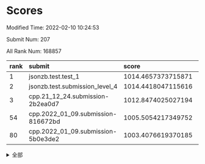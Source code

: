 # Scores

Modified Time: 2022-02-10 10:24:53

Submit Num: 207

All Rank Num: 168857

| rank |               submit               |       score        |       sigma        | pk_num |
| :--- | :--------------------------------- | :----------------- | :----------------- | :----- |
| 1    | jsonzb.test.test_1                 | 1014.4657373715871 | 0.8643491769960648 | 3263   |
| 2    | jsonzb.test.submission_level_4     | 1014.4418047115616 | 0.8137728035059032 | 3261   |
| 3    | cpp.21_12_24.submission-2b2ea0d7   | 1012.8474025027194 | 0.7968185248763077 | 3265   |
| 54   | cpp.2022_01_09.submission-816672bd | 1005.5054217349752 | 0.7220264481297896 | 3263   |
| 80   | cpp.2022_01_09.submission-5b0e3de2 | 1003.4076619370185 | 0.7177191346166668 | 3268   |


<details>
<summary>全部</summary>

| rank |                 submit                 |       score        |       sigma        | pk_num |
| :--- | :------------------------------------- | :----------------- | :----------------- | :----- |
| 1    | jsonzb.test.test_1                     | 1014.4657373715871 | 0.8643491769960648 | 3263   |
| 2    | jsonzb.test.submission_level_4         | 1014.4418047115616 | 0.8137728035059032 | 3261   |
| 3    | cpp.21_12_24.submission-2b2ea0d7       | 1012.8474025027194 | 0.7968185248763077 | 3265   |
| 4    | gobigger.level_3.submission_level_3_8  | 1012.5132800088481 | 0.8032805702771669 | 3268   |
| 5    | gobigger.level_3.submission_level_3_42 | 1011.5073067013954 | 0.7639700898331302 | 3267   |
| 6    | gobigger.level_3.submission_level_3_36 | 1011.4834723582575 | 0.786248433349687  | 3270   |
| 7    | gobigger.level_3.submission_level_3_46 | 1011.3655982287495 | 0.7806598205438614 | 3269   |
| 8    | gobigger.level_3.submission_level_3_48 | 1011.2368636429082 | 0.7883632709384985 | 3262   |
| 9    | gobigger.level_3.submission_level_3_10 | 1011.134670873059  | 0.7882851283336347 | 3264   |
| 10   | gobigger.level_3.submission_level_3_34 | 1010.9473859961585 | 0.7720296385924287 | 3262   |
| 11   | gobigger.level_3.submission_level_3_13 | 1010.8534331910031 | 0.7697114127626968 | 3267   |
| 12   | gobigger.level_3.submission_level_3_7  | 1010.7011319345833 | 0.7529417739194442 | 3265   |
| 13   | gobigger.level_3.submission_level_3_12 | 1010.6100600404797 | 0.7702014956802776 | 3257   |
| 14   | gobigger.level_3.submission_level_3_41 | 1010.43734559471   | 0.743717834794869  | 3263   |
| 15   | gobigger.level_3.submission_level_3_19 | 1010.417050446994  | 0.7817418809778395 | 3264   |
| 16   | gobigger.level_3.submission_level_3_23 | 1010.4089768941824 | 0.7685076538790342 | 3259   |
| 17   | gobigger.level_3.submission_level_3_17 | 1010.3746828285239 | 0.7536680847023074 | 3267   |
| 18   | gobigger.level_3.submission_level_3_31 | 1010.1883332606328 | 0.7597547171313221 | 3270   |
| 19   | gobigger.level_3.submission_level_3_26 | 1010.1140855918022 | 0.7798859095162681 | 3264   |
| 20   | gobigger.level_3.submission_level_3_35 | 1010.1016491469823 | 0.7483676686939542 | 3262   |
| 21   | gobigger.level_3.submission_level_3_9  | 1010.0862452167684 | 0.7724404999410269 | 3260   |
| 22   | gobigger.level_3.submission_level_3_43 | 1010.0306636608864 | 0.7443882059310654 | 3264   |
| 23   | gobigger.level_3.submission_level_3_22 | 1009.999098608385  | 0.7607547013844081 | 3262   |
| 24   | gobigger.level_3.submission_level_3_45 | 1009.9737173450768 | 0.757797663577177  | 3257   |
| 25   | gobigger.level_3.submission_level_3_1  | 1009.9180456526539 | 0.7705261659188338 | 3264   |
| 26   | gobigger.level_3.submission_level_3_39 | 1009.9024753569489 | 0.7399591196334168 | 3264   |
| 27   | gobigger.level_3.submission_level_3_49 | 1009.826449775611  | 0.7484643685937608 | 3266   |
| 28   | gobigger.level_3.submission_level_3_4  | 1009.8037723757684 | 0.7649872022851498 | 3264   |
| 29   | gobigger.level_3.submission_level_3_25 | 1009.7921582226071 | 0.7575759427192501 | 3264   |
| 30   | gobigger.level_3.submission_level_3_5  | 1009.6311050736807 | 0.7431632912012127 | 3263   |
| 31   | gobigger.level_3.submission_level_3_28 | 1009.6177428132683 | 0.7416432328410314 | 3258   |
| 32   | gobigger.level_3.submission_level_3_3  | 1009.6139308677529 | 0.7503575721595351 | 3263   |
| 33   | gobigger.level_3.submission_level_3_40 | 1009.6075396101746 | 0.7577670513406228 | 3264   |
| 34   | gobigger.level_3.submission_level_3_44 | 1009.5984277837356 | 0.7400935475744883 | 3264   |
| 35   | gobigger.level_3.submission_level_3_11 | 1009.5523136429994 | 0.7470531575690985 | 3266   |
| 36   | gobigger.level_3.submission_level_3_0  | 1009.4396480929261 | 0.7634541445595546 | 3263   |
| 37   | gobigger.level_3.submission_level_3_24 | 1009.4193563013268 | 0.7454391098813543 | 3264   |
| 38   | gobigger.level_3.submission_level_3_2  | 1009.3979145436589 | 0.7575667145754094 | 3261   |
| 39   | gobigger.level_3.submission_level_3_20 | 1009.3304233013145 | 0.7434444909668616 | 3263   |
| 40   | gobigger.level_3.submission_level_3_6  | 1009.3169969117807 | 0.7388996013630248 | 3266   |
| 41   | gobigger.level_3.submission_level_3_27 | 1009.3166832289037 | 0.7309694859744595 | 3263   |
| 42   | gobigger.level_3.submission_level_3_38 | 1009.2869853197423 | 0.738373147654249  | 3261   |
| 43   | gobigger.level_3.submission_level_3_18 | 1009.2296094621911 | 0.7558555340430609 | 3264   |
| 44   | gobigger.level_3.submission_level_3_30 | 1009.2194169580721 | 0.7444196113331694 | 3267   |
| 45   | gobigger.level_3.submission_level_3_47 | 1009.1829571028394 | 0.7504054682022815 | 3259   |
| 46   | gobigger.level_3.submission_level_3_15 | 1009.0999904382923 | 0.7676048864418129 | 3263   |
| 47   | gobigger.level_3.submission_level_3_16 | 1009.0102270502058 | 0.7401423825801998 | 3262   |
| 48   | gobigger.level_3.submission_level_3_29 | 1008.9748787220567 | 0.7406677197947648 | 3263   |
| 49   | gobigger.level_3.submission_level_3_21 | 1008.7132245899371 | 0.7590465853439027 | 3263   |
| 50   | gobigger.level_3.submission_level_3_37 | 1008.5962100853255 | 0.7372568943350613 | 3259   |
| 51   | gobigger.level_3.submission_level_3_14 | 1008.5707503316324 | 0.7353732265046787 | 3264   |
| 52   | gobigger.level_3.submission_level_3_32 | 1008.5520532606092 | 0.7510081915847916 | 3267   |
| 53   | gobigger.level_3.submission_level_3_33 | 1008.3875060222972 | 0.7446047043238048 | 3265   |
| 54   | cpp.2022_01_09.submission-816672bd     | 1005.5054217349752 | 0.7220264481297896 | 3263   |
| 55   | gobigger.level_1.submission_level_1_1  | 1004.7003999869295 | 0.7199678681853388 | 3263   |
| 56   | gobigger.level_1.submission_level_1_41 | 1004.5009630403122 | 0.7213121589850847 | 3266   |
| 57   | gobigger.level_1.submission_level_1_28 | 1004.45224163082   | 0.7319771783391185 | 3264   |
| 58   | gobigger.level_1.submission_level_1_10 | 1004.3142130121348 | 0.7297354720718933 | 3264   |
| 59   | gobigger.level_1.submission_level_1_21 | 1004.2716117250452 | 0.7180542598711123 | 3261   |
| 60   | gobigger.level_1.submission_level_1_48 | 1004.2322296016006 | 0.7189233864026345 | 3261   |
| 61   | gobigger.level_1.submission_level_1_33 | 1004.0486020662144 | 0.7019490501256237 | 3266   |
| 62   | gobigger.level_1.submission_level_1_49 | 1004.0483463578441 | 0.7190761938645724 | 3261   |
| 63   | gobigger.level_1.submission_level_1_31 | 1004.0188364486281 | 0.7357369580392182 | 3257   |
| 64   | gobigger.level_1.submission_level_1_39 | 1003.9985481112193 | 0.7249515816504903 | 3261   |
| 65   | gobigger.level_1.submission_level_1_16 | 1003.965709661437  | 0.7212460633992857 | 3265   |
| 66   | gobigger.level_1.submission_level_1_5  | 1003.8757699472236 | 0.7228533815097532 | 3261   |
| 67   | gobigger.level_1.submission_level_1_19 | 1003.8648028038747 | 0.724731318770858  | 3254   |
| 68   | gobigger.level_1.submission_level_1_27 | 1003.8588875855071 | 0.7348351122580712 | 3262   |
| 69   | gobigger.level_1.submission_level_1_29 | 1003.7683713222187 | 0.7244825669056825 | 3257   |
| 70   | gobigger.level_1.submission_level_1_23 | 1003.7593000527903 | 0.7287816904437807 | 3263   |
| 71   | gobigger.level_1.submission_level_1_18 | 1003.7387888496696 | 0.7181306688653498 | 3257   |
| 72   | gobigger.level_1.submission_level_1_26 | 1003.6764750371706 | 0.7149253010793618 | 3265   |
| 73   | gobigger.level_1.submission_level_1_20 | 1003.6575422279359 | 0.7174164382482668 | 3261   |
| 74   | gobigger.level_1.submission_level_1_32 | 1003.5764732617316 | 0.7293586596586048 | 3263   |
| 75   | gobigger.level_1.submission_level_1_35 | 1003.5594853345772 | 0.7162856768846827 | 3267   |
| 76   | gobigger.level_1.submission_level_1_6  | 1003.4767059578247 | 0.7312630387406583 | 3262   |
| 77   | gobigger.level_1.submission_level_1_4  | 1003.4726946947081 | 0.7069798041177968 | 3262   |
| 78   | gobigger.level_1.submission_level_1_2  | 1003.470164836511  | 0.7126689414572791 | 3263   |
| 79   | gobigger.level_1.submission_level_1_43 | 1003.4595206140345 | 0.7167486184608167 | 3265   |
| 80   | cpp.2022_01_09.submission-5b0e3de2     | 1003.4076619370185 | 0.7177191346166668 | 3268   |
| 81   | gobigger.level_1.submission_level_1_3  | 1003.3666912326261 | 0.7274304739307076 | 3264   |
| 82   | gobigger.level_1.submission_level_1_22 | 1003.2993035779222 | 0.7173148361031125 | 3263   |
| 83   | gobigger.level_1.submission_level_1_11 | 1003.2143396540756 | 0.7053130446458432 | 3262   |
| 84   | gobigger.level_1.submission_level_1_8  | 1003.1795511170062 | 0.7225227830127529 | 3262   |
| 85   | gobigger.level_1.submission_level_1_44 | 1003.1780236005744 | 0.7168657223553183 | 3263   |
| 86   | gobigger.level_1.submission_level_1_9  | 1003.1652775380763 | 0.7284429417952981 | 3266   |
| 87   | gobigger.level_1.submission_level_1_14 | 1003.0717257292371 | 0.7197602308131249 | 3266   |
| 88   | gobigger.level_1.submission_level_1_36 | 1003.0702857375252 | 0.710442972315828  | 3261   |
| 89   | gobigger.level_1.submission_level_1_37 | 1003.038473444824  | 0.721026636688699  | 3263   |
| 90   | gobigger.level_1.submission_level_1_0  | 1003.0369973168216 | 0.7049314820521874 | 3262   |
| 91   | gobigger.level_1.submission_level_1_42 | 1003.0106367419365 | 0.7187977038839541 | 3266   |
| 92   | gobigger.level_1.submission_level_1_40 | 1002.9955403500635 | 0.7338520876277603 | 3261   |
| 93   | gobigger.level_1.submission_level_1_13 | 1002.912036278203  | 0.7040304396904573 | 3263   |
| 94   | gobigger.level_1.submission_level_1_46 | 1002.904502935018  | 0.7143565072383096 | 3261   |
| 95   | gobigger.level_1.submission_level_1_34 | 1002.8596976203638 | 0.7162276176200373 | 3260   |
| 96   | gobigger.level_1.submission_level_1_15 | 1002.6883400246268 | 0.7214619179299123 | 3261   |
| 97   | gobigger.level_1.submission_level_1_30 | 1002.6348638435409 | 0.7048746344594405 | 3261   |
| 98   | gobigger.level_1.submission_level_1_17 | 1002.5973597973762 | 0.7220494742517302 | 3266   |
| 99   | gobigger.level_1.submission_level_1_12 | 1002.4946691779393 | 0.7213007503630048 | 3267   |
| 100  | gobigger.level_1.submission_level_1_38 | 1002.4006057796989 | 0.7157281796339733 | 3252   |
| 101  | gobigger.level_1.submission_level_1_7  | 1002.3487764536421 | 0.7080712430679311 | 3265   |
| 102  | gobigger.level_1.submission_level_1_45 | 1001.8263478545072 | 0.7079183816631788 | 3260   |
| 103  | gobigger.level_1.submission_level_1_25 | 1001.8114700688838 | 0.710647725494543  | 3263   |
| 104  | gobigger.level_1.submission_level_1_24 | 1001.5687447901468 | 0.7141017497499945 | 3260   |
| 105  | gobigger.level_1.submission_level_1_47 | 1001.4321493933196 | 0.7176300955859992 | 3265   |
| 106  | gobigger.random.submission_random_16   | 997.1794991963594  | 0.7067016938709694 | 3258   |
| 107  | gobigger.random.submission_random_27   | 996.8760019333765  | 0.6988013440894014 | 3265   |
| 108  | gobigger.random.submission_random_0    | 996.8668728573643  | 0.7215232590406644 | 3261   |
| 109  | gobigger.random.submission_random_32   | 996.6811161807735  | 0.7057337974715566 | 3259   |
| 110  | gobigger.random.submission_random_39   | 996.5688110511473  | 0.706364679983752  | 3258   |
| 111  | gobigger.random.submission_random_28   | 996.5571658498319  | 0.7118151545503247 | 3263   |
| 112  | gobigger.random.submission_random_12   | 996.5007664122817  | 0.7168118125332876 | 3261   |
| 113  | gobigger.random.submission_random_24   | 996.46393447165    | 0.7045104353663854 | 3265   |
| 114  | gobigger.random.submission_random_14   | 996.4529517196507  | 0.7213431014427693 | 3264   |
| 115  | gobigger.random.submission_random_2    | 996.45054309736    | 0.7174132078721315 | 3263   |
| 116  | gobigger.random.submission_random_26   | 996.4348837135047  | 0.7170073334842425 | 3257   |
| 117  | gobigger.random.submission_random_46   | 996.3018008683948  | 0.7133045992892456 | 3263   |
| 118  | gobigger.random.submission_random_23   | 996.3014776993649  | 0.712469059252112  | 3259   |
| 119  | gobigger.random.submission_random_20   | 996.2616832559921  | 0.7217760698083951 | 3260   |
| 120  | gobigger.random.submission_random_17   | 996.2326531047577  | 0.697535551605034  | 3264   |
| 121  | gobigger.random.submission_random_22   | 996.2146412288192  | 0.7102137284088941 | 3263   |
| 122  | gobigger.random.submission_random_33   | 996.1800801584251  | 0.7212225769725951 | 3262   |
| 123  | gobigger.random.submission_random_7    | 996.1785524259008  | 0.7120931242505915 | 3261   |
| 124  | gobigger.random.submission_random_10   | 996.1320904459346  | 0.7178734626566879 | 3263   |
| 125  | gobigger.random.submission_random_45   | 996.0786099205759  | 0.7052863496304583 | 3263   |
| 126  | gobigger.random.submission_random_19   | 995.9920024983953  | 0.7209279612299098 | 3261   |
| 127  | gobigger.random.submission_random_42   | 995.8995109344412  | 0.7152159334849396 | 3260   |
| 128  | gobigger.random.submission_random_40   | 995.86490696646    | 0.7123143030324762 | 3269   |
| 129  | gobigger.random.submission_random_1    | 995.8454454313747  | 0.7078598860342259 | 3262   |
| 130  | gobigger.random.submission_random_8    | 995.7923949238751  | 0.7039979529178998 | 3266   |
| 131  | gobigger.random.submission_random_44   | 995.7713454542984  | 0.7079416818210915 | 3262   |
| 132  | gobigger.random.submission_random_31   | 995.7310810842818  | 0.7111919616516387 | 3264   |
| 133  | gobigger.random.submission_random_35   | 995.7154121391482  | 0.7138320383114118 | 3263   |
| 134  | gobigger.random.submission_random_4    | 995.6789426805337  | 0.7077538887717315 | 3263   |
| 135  | gobigger.random.submission_random_43   | 995.617748179884   | 0.7077065903890405 | 3262   |
| 136  | gobigger.random.submission_random_47   | 995.5651227072834  | 0.7048667725142664 | 3262   |
| 137  | gobigger.random.submission_random_6    | 995.5628110799369  | 0.7127742207509835 | 3268   |
| 138  | gobigger.random.submission_random_9    | 995.4685281056704  | 0.7184003106399098 | 3265   |
| 139  | gobigger.random.submission_random_36   | 995.4553212902114  | 0.7036117699015876 | 3266   |
| 140  | gobigger.random.submission_random_38   | 995.4543725639159  | 0.7050339509634324 | 3260   |
| 141  | gobigger.random.submission_random_37   | 995.427950987081   | 0.7027356297988895 | 3266   |
| 142  | gobigger.random.submission_random_29   | 995.4270715665565  | 0.7080550474525227 | 3264   |
| 143  | gobigger.random.submission_random_11   | 995.3947961831855  | 0.7130618100717605 | 3263   |
| 144  | gobigger.random.submission_random_48   | 995.3946842413447  | 0.7324883105018142 | 3264   |
| 145  | gobigger.random.submission_random_41   | 995.3736551291887  | 0.7097816347738595 | 3263   |
| 146  | gobigger.random.submission_random_21   | 995.2492150417268  | 0.7119707057643674 | 3268   |
| 147  | gobigger.random.submission_random_30   | 995.1641436116447  | 0.7129975226494764 | 3262   |
| 148  | gobigger.random.submission_random_25   | 995.1093762201137  | 0.7081246526167481 | 3263   |
| 149  | gobigger.random.submission_random_34   | 994.9272937338577  | 0.7234263151425722 | 3264   |
| 150  | gobigger.random.submission_random_3    | 994.8235986026986  | 0.7141238869434706 | 3261   |
| 151  | gobigger.random.submission_random_15   | 994.6329044250936  | 0.7089625043485764 | 3261   |
| 152  | gobigger.level_2.submission_level_2_2  | 994.4461961342695  | 0.7431088543574951 | 3267   |
| 153  | gobigger.random.submission_random_18   | 994.4327782436411  | 0.727205627008373  | 3262   |
| 154  | gobigger.random.submission_random_13   | 994.287338616946   | 0.7082153201448257 | 3264   |
| 155  | gobigger.random.submission_random_49   | 994.2865905299384  | 0.7073162753900364 | 3264   |
| 156  | gobigger.random.submission_random_5    | 994.1313974033468  | 0.7253925681044134 | 3267   |
| 157  | gobigger.level_2.submission_level_2_49 | 993.6509553079236  | 0.7221527499370739 | 3262   |
| 158  | gobigger.level_2.submission_level_2_7  | 993.353781494905   | 0.7464668502888004 | 3265   |
| 159  | gobigger.level_2.submission_level_2_35 | 993.1476835732018  | 0.7338409684317013 | 3265   |
| 160  | gobigger.level_2.submission_level_2_9  | 993.1203316975146  | 0.7366560717981809 | 3263   |
| 161  | gobigger.level_2.submission_level_2_8  | 993.1112706207574  | 0.7434818007824783 | 3261   |
| 162  | gobigger.level_2.submission_level_2_3  | 993.0630178930852  | 0.7305373734312384 | 3270   |
| 163  | gobigger.level_2.submission_level_2_13 | 992.972456208089   | 0.7387556334982159 | 3265   |
| 164  | gobigger.level_2.submission_level_2_44 | 992.8634488894913  | 0.7230188335013292 | 3265   |
| 165  | gobigger.level_2.submission_level_2_48 | 992.8195605629563  | 0.729563105856818  | 3267   |
| 166  | gobigger.level_2.submission_level_2_46 | 992.7554099903307  | 0.7419467104554756 | 3261   |
| 167  | gobigger.level_2.submission_level_2_43 | 992.7025852215043  | 0.7306869561646614 | 3264   |
| 168  | gobigger.level_2.submission_level_2_18 | 992.6985393706321  | 0.7373169308687857 | 3264   |
| 169  | gobigger.level_2.submission_level_2_22 | 992.645315927499   | 0.7526282661253966 | 3263   |
| 170  | gobigger.level_2.submission_level_2_27 | 992.5706158075894  | 0.7497265494835466 | 3270   |
| 171  | gobigger.level_2.submission_level_2_40 | 992.5506252768439  | 0.7401656891916754 | 3259   |
| 172  | gobigger.level_2.submission_level_2_11 | 992.4839795304948  | 0.7262382354218995 | 3263   |
| 173  | gobigger.level_2.submission_level_2_15 | 992.4498357761728  | 0.7452410544932841 | 3256   |
| 174  | gobigger.level_2.submission_level_2_29 | 992.4366108533098  | 0.7452164708352952 | 3264   |
| 175  | gobigger.level_2.submission_level_2_33 | 992.411853071253   | 0.7341127234783494 | 3267   |
| 176  | gobigger.level_2.submission_level_2_19 | 992.3965515145944  | 0.7453601175913893 | 3261   |
| 177  | gobigger.level_2.submission_level_2_17 | 992.3921737619113  | 0.7358519991017237 | 3260   |
| 178  | gobigger.level_2.submission_level_2_12 | 992.3898967445543  | 0.7311111008472786 | 3268   |
| 179  | gobigger.level_2.submission_level_2_39 | 992.3422610221211  | 0.739656000916729  | 3267   |
| 180  | gobigger.level_2.submission_level_2_0  | 992.2910917344174  | 0.722627645736875  | 3263   |
| 181  | gobigger.level_2.submission_level_2_30 | 992.2051122960358  | 0.731991530223025  | 3262   |
| 182  | gobigger.level_2.submission_level_2_21 | 992.1986928889156  | 0.7577663601820898 | 3265   |
| 183  | gobigger.level_2.submission_level_2_38 | 992.0941386201133  | 0.7257130266108586 | 3265   |
| 184  | gobigger.level_2.submission_level_2_23 | 992.0329146722288  | 0.7656618038969116 | 3260   |
| 185  | gobigger.level_2.submission_level_2_20 | 991.9906198567705  | 0.7474451779091411 | 3258   |
| 186  | gobigger.level_2.submission_level_2_6  | 991.9429973329746  | 0.7545588962018038 | 3259   |
| 187  | gobigger.level_2.submission_level_2_25 | 991.9417050636841  | 0.7461032681703264 | 3260   |
| 188  | gobigger.level_2.submission_level_2_10 | 991.8818780700478  | 0.7452422527555201 | 3261   |
| 189  | gobigger.level_2.submission_level_2_36 | 991.8594163321378  | 0.7332911275351375 | 3261   |
| 190  | gobigger.level_2.submission_level_2_26 | 991.7267780044621  | 0.7360240926940239 | 3265   |
| 191  | gobigger.level_2.submission_level_2_1  | 991.581235870042   | 0.7408088722554261 | 3260   |
| 192  | gobigger.level_2.submission_level_2_16 | 991.5756997971303  | 0.7475159185331    | 3265   |
| 193  | gobigger.level_2.submission_level_2_4  | 991.5332827621003  | 0.7580695691513916 | 3262   |
| 194  | gobigger.level_2.submission_level_2_45 | 991.5146860503905  | 0.7509719684940535 | 3259   |
| 195  | gobigger.level_2.submission_level_2_31 | 991.3775866738721  | 0.7515920750711333 | 3265   |
| 196  | gobigger.level_2.submission_level_2_34 | 991.3446413129029  | 0.7539600527928715 | 3262   |
| 197  | gobigger.level_2.submission_level_2_28 | 991.3174119090664  | 0.7431417209220643 | 3263   |
| 198  | gobigger.level_2.submission_level_2_14 | 991.248567869775   | 0.7670327440490751 | 3264   |
| 199  | gobigger.level_2.submission_level_2_24 | 991.2356115915504  | 0.759971825750325  | 3267   |
| 200  | gobigger.level_2.submission_level_2_32 | 991.1749519294998  | 0.7583161376966936 | 3267   |
| 201  | gobigger.level_2.submission_level_2_5  | 991.159290267322   | 0.7544173152219676 | 3263   |
| 202  | gobigger.level_2.submission_level_2_37 | 991.1532313066485  | 0.7474388553109285 | 3258   |
| 203  | gobigger.level_2.submission_level_2_47 | 991.0128249972188  | 0.7482646154650816 | 3258   |
| 204  | gobigger.level_2.submission_level_2_42 | 990.9692347708125  | 0.7796565522353792 | 3263   |
| 205  | gobigger.level_2.submission_level_2_41 | 989.9001142472108  | 0.7693615563745596 | 3261   |
| 206  | gobigger.none.submission_none_0        | 978.9349653640908  | 1.2231455582124742 | 3261   |
| 207  | gobigger.none.submission_none_1        | 978.4671442067935  | 1.2045835971821304 | 3262   |

</details>